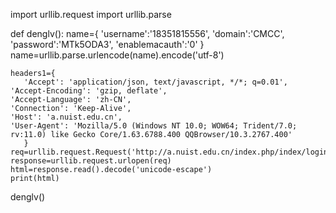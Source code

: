 import urllib.request
import urllib.parse
    
def denglv():
    name={
        'username':'18351815556',
        'domain':'CMCC',
        'password':'MTk5ODA3',
        'enablemacauth':'0'
        }
    name=urllib.parse.urlencode(name).encode('utf-8')
    



    headers1={
       'Accept': 'application/json, text/javascript, */*; q=0.01',
	'Accept-Encoding': 'gzip, deflate',
	'Accept-Language': 'zh-CN',
	'Connection': 'Keep-Alive',
	'Host': 'a.nuist.edu.cn',
	'User-Agent': 'Mozilla/5.0 (Windows NT 10.0; WOW64; Trident/7.0; rv:11.0) like Gecko Core/1.63.6788.400 QQBrowser/10.3.2767.400'
       }
    req=urllib.request.Request('http://a.nuist.edu.cn/index.php/index/login',data=name,headers=headers1)
    response=urllib.request.urlopen(req)
    html=response.read().decode('unicode-escape')
    print(html)

denglv()
        

